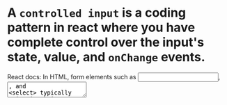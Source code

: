 # A `controlled input` is a coding pattern in react where you have complete control over the input's state, value, and `onChange` events.

React docs:
In HTML, form elements such as <input>, <textarea>, and <select> typically maintain their own state and update it based on user input. In React, mutable state is typically kept in the state property of components, and only updated with setState().

It's good practice to use controlled components because React can keep these values in state, in a single source of truth. We _control_ what happens to the form's value and how it changes.

Class
```
constructor() {
  super();
  this.state = {
    search: '',
  }
}

onChangeHandler(event) {
  this.setState({ search: event.target.value });
}

render () {
  <input 
    type='text'
    onChange={this.onChangeHandler.bind(this)}
  />
}

```

Hooks
```
const [inputValue, setInputValue] = useState('');

// target is the `input` element, `value` is its contents
const onChangeHandler = event => {
  setInputValue(event.target.value);
}

<input
  type='text'
  value={inputValue}
  onChange={onChangeHandler}
/>
``` 


Controlled input
```
<input type='text' value='Hello'/>
```

Not a controlled input
```
<input type='text' />
```

https://reactjs.org/docs/forms.html#controlled-components
